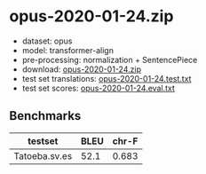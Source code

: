 # opus-2020-01-24.zip

* dataset: opus
* model: transformer-align
* pre-processing: normalization + SentencePiece
* download: [opus-2020-01-24.zip](https://object.pouta.csc.fi/OPUS-MT-models/sv-es/opus-2020-01-24.zip)
* test set translations: [opus-2020-01-24.test.txt](https://object.pouta.csc.fi/OPUS-MT-models/sv-es/opus-2020-01-24.test.txt)
* test set scores: [opus-2020-01-24.eval.txt](https://object.pouta.csc.fi/OPUS-MT-models/sv-es/opus-2020-01-24.eval.txt)

## Benchmarks

| testset               | BLEU  | chr-F |
|-----------------------|-------|-------|
| Tatoeba.sv.es 	| 52.1 	| 0.683 |


